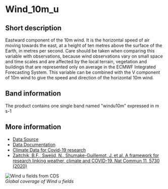 # Wind_10m_u

## Short description

Eastward component of the 10m wind. It is the horizontal speed of air moving towards the east, at a height of ten metres above the surface of the Earth, in metres per second. Care should be taken when comparing this variable with observations, because wind observations vary on small space and time scales and are affected by the local terrain, vegetation and buildings that are represented only on average in the ECMWF Integrated Forecasting System. This variable can be combined with the V component of 10m wind to give the speed and direction of the horizontal 10m wind.

## Band information

The product contains one single band named "windu10m" expressed in m s-1

## More information

- [Data Source](https://cds.climate.copernicus.eu/cdsapp#!/dataset/reanalysis-era5-single-levels-monthly-means?tab=form)
- [Data Documentation](https://confluence.ecmwf.int/display/CKB/ERA5-Land%3A+data+documentation)
- [Climate Data for Covid-19 research](https://climate.copernicus.eu/climate-information-support-covid-19-research)
- [Zaitchik, B.F., Sweijd, N., Shumake-Guillemot, J. et al. A framework for research linking weather, climate and COVID-19. Nat Commun 11, 5730 (2020)](https://doi.org/10.1038/s41467-020-19546-7)

![Wind u fields from CDS](Windu.PNG)<br>
*Global coverage of Wind u fields*
